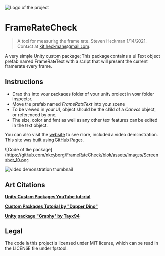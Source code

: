 ![Logo of the project](https://github.com/nkcyborg/FrameRateCheck/blob/assets/images/Screenshot_9.png) 
# FrameRateCheck
> A tool for measuring the frame rate.
Steven Heckman 1/14/2021.
Contact at kit.heckman@gmail.com.

A very simple Unity custom package; This package contains a ui Text object prefab named FrameRateText with a script that will present the current framerate every frame.

## Instructions
- Drag this into your packages folder of your unity project in your folder inspector.
- Move the prefab named *FrameRateText* into your scene
- To be viewed in your UI, object should be the child of a *Canvas* object, or referenced by one.
- The size, color and font as well as any other text features can be edited in the text object.

You can also visit the [website](https://nkcyborg.github.io/FrameRateCheck/) to see more, included a video demonstration. This site was built using [GitHub Pages](https://pages.github.com/).

![Code of the package](https://github.com/nkcyborg/FrameRateCheck/blob/assets/images/Screenshot_10.png

![video demonstration thumbnail](https://github.com/nkcyborg/FrameRateCheck/blob/assets/images/screenshot_2.jpg)


## Art Citations
**[Unity Custom Packages YouTube tutorial](https://www.youtube.com/watch?v=mgsLb3TKljk)**

**[Custom Packages Tutorial by "Dapper Dino"](https://www.youtube.com/watch?v=q6IDmmiLoBg)**

**[Unity package "Graphy" by Tayx94](https://github.com/Tayx94/graphy)**

## Legal
The code in this project is licensed under MIT license, which can be read in the LICENSE file under fpstool.
